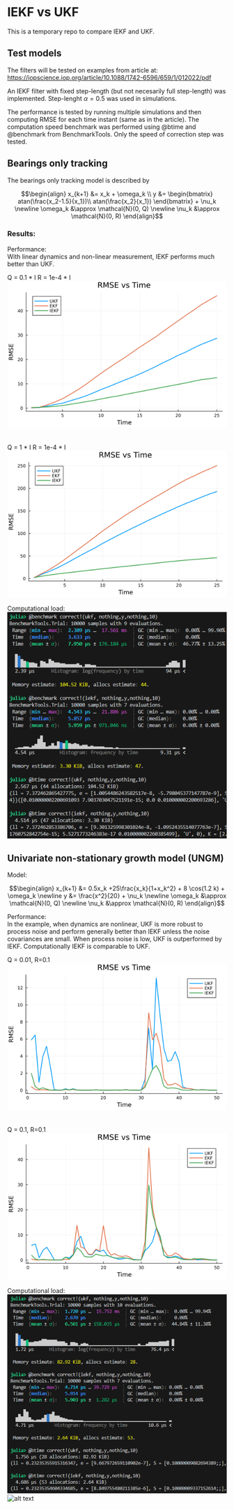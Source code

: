 # IEKF vs UKF
This is a temporary repo to compare IEKF and UKF.


## Test models
The filters will be tested on examples from article at:
https://iopscience.iop.org/article/10.1088/1742-6596/659/1/012022/pdf

An IEKF filter with fixed step-length (but not necesarily full step-length) was implemented. Step-lenght $\alpha = 0.5$ was used in simulations.

The performance is tested by running multiple simulations and then computing RMSE for each time instant (same as in the article). The computation speed benchmark was performed using @btime and @benchmark from  BenchmarkTools. Only the speed of correction step was tested.


## Bearings only tracking
The bearings only tracking model is described by
```math
\begin{align}
x_{k+1} &= x_k  + \omega_k \\  
y &= \begin{bmatrix}
        atan(\frac{x_2-1.5}{x_1})\\
        atan(\frac{x_2}{x_1})
    \end{bmatrix} + \nu_k \newline
\omega_k &\approx \mathcal{N}(0, Q) \newline
\nu_k &\approx \mathcal{N}(0, R)
\end{align}
```

### Results:
Performance:  \
With linear dynamics and non-linear measurement, IEKF performs much better than UKF.


Q = 0.1 * I
R = 1e-4 * I \
![bot_benchmark_lownoise](figs/bot_benchmark_lownoise.png) \
\
\
Q = 1 * I
R = 1e-4 * I \
![bot_benchmark_highnoise](figs/bot_benchmark_highnoise.png)


Computational load: \
![bot benchmark time](figs/bot_computational.png)


## Univariate non-stationary growth model (UNGM)
Model:
```math
\begin{align}
x_{k+1} &= 0.5x_k +25\frac{x_k}{1+x_k^2} + 8 \cos(1.2 k) + \omega_k \newline
y &= \frac{x^2}{20} + \nu_k \newline
\omega_k &\approx \mathcal{N}(0, Q) \newline
\nu_k &\approx \mathcal{N}(0, R)
\end{align}
```
Performance: \
In the example, when dynamics are nonlinear, UKF is more robust to process noise and perform generally better than IEKF unless the noise covariances are small. When process noise is low, UKF is outperformed by IEKF. Computationally IEKF is comparable to UKF.


Q = 0.01, R=0.1\
![ugm_benchmark_lownoise](figs/ugm_benchmark_lownoise.png) \
\
\
Q = 0.1, R=0.1\
![ugm_benchmark_highnoise](figs/ugm_benchmark_highnoise.png)





Computational load:
![ugm benchmark time](figs/ugm_computational.png)![alt text](image.png)